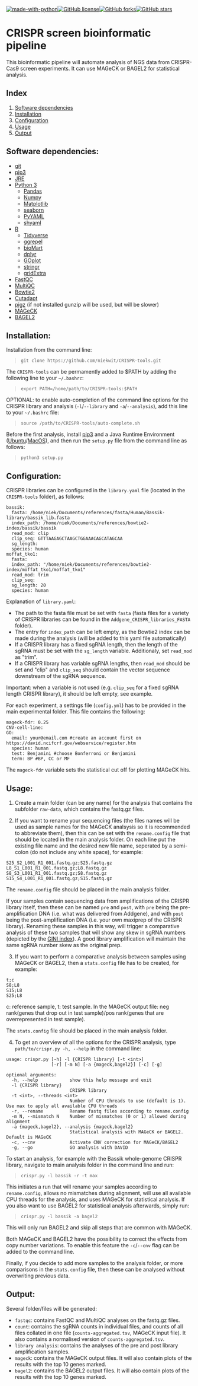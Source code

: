 [![made-with-python](https://img.shields.io/badge/Made%20with-Python-1f425f.svg)](https://www.python.org/)[![GitHub license](https://img.shields.io/github/license/Naereen/StrapDown.js.svg)](https://github.com/niekwit/CRISPR-tools/blob/master/LICENSE)[![GitHub forks](https://github.com/niekwit/CRISPR-tools.js.svg?style=social&label=Fork&maxAge=2592000)](https://github.com/niekwit/CRISPR-tools/network)[![GitHub stars](https://github.com/niekwit/CRISPR-tools.js.svg?style=social&label=Star&maxAge=2592000)](https://github.com/niekwit/CRISPR-tools/stargazers/)

# CRISPR screen bioinformatic pipeline

This bioinformatic pipeline will automate analysis of NGS data from CRISPR-Cas9 screen experiments. It can use MAGeCK or BAGEL2 for statistical analysis.


## Index

1. [Software dependencies](https://github.com/niekwit/CRISPR-tools#software-dependencies)
2. [Installation](https://github.com/niekwit/CRISPR-tools#installation)
3. [Configuration](https://github.com/niekwit/CRISPR-tools#configuration)
4. [Usage](https://github.com/niekwit/CRISPR-tools#usage)
5. [Output](https://github.com/niekwit/CRISPR-tools#output)

## Software dependencies:

- [git](https://git-scm.com/)
- [pip3](https://stackoverflow.com/questions/6587507/how-to-install-pip-with-python-3)
- [JRE](https://ubuntu.com/tutorials/install-jre#1-overview)
- [Python 3](https://www.python.org/)
	- [Pandas](https://pandas.pydata.org/)
	- [Numpy](https://numpy.org/)
	- [Matplotlib](https://matplotlib.org/stable/index.html)
	- [seaborn](https://seaborn.pydata.org/index.html)
	- [PyYAML](https://pyyaml.org/)
	- [shyaml](https://pypi.org/project/shyaml/)
- [R](https://www.r-project.org/)
	- [Tidyverse](https://www.tidyverse.org/)
	- [ggrepel](https://www.rdocumentation.org/packages/ggrepel/versions/0.9.1)
	- [bioMart](https://bioconductor.org/packages/release/bioc/html/biomaRt.html)
	- [dplyr](https://www.rdocumentation.org/packages/dplyr/versions/0.7.8)
	- [GOplot](https://wencke.github.io/)
	- [stringr](https://www.rdocumentation.org/packages/stringr/versions/1.4.0)
	- [gridExtra](https://cran.r-project.org/web/packages/gridExtra/)
- [FastQC](https://www.bioinformatics.babraham.ac.uk/projects/fastqc/)
- [MultiQC](https://multiqc.info/)
- [Bowtie2](http://bowtie-bio.sourceforge.net/bowtie2/index.shtml)
- [Cutadapt](https://cutadapt.readthedocs.io/en/stable/)
- [pigz](https://zlib.net/pigz/) (if not installed gunzip will be used, but will be slower)
- [MAGeCK](https://sourceforge.net/p/mageck/wiki/Home/)
- [BAGEL2](https://github.com/hart-lab/bagel)

## Installation:

Installation from the command line:
> `git clone https://github.com/niekwit/CRISPR-tools.git`

The `CRISPR-tools` can be permamently added to $PATH by adding the following line to your `~/.bashrc`:
> `export PATH=/home/path/to/CRISPR-tools:$PATH`

OPTIONAL: to enable auto-completion of the command line options for the CRISPR library and analysis (`-l`/`--library` and `-a`/`--analysis`), add this line to your `~/.bashrc` file:
> `source /path/to/CRISPR-tools/auto-complete.sh`

Before the first analysis, install [pip3](https://stackoverflow.com/questions/6587507/how-to-install-pip-with-python-3) and a Java Runtime Environment ([Ubuntu](https://ubuntu.com/tutorials/install-jre)/[MacOS](https://docs.oracle.com/javase/10/install/installation-jdk-and-jre-macos.htm#JSJIG-GUID-2FE451B0-9572-4E38-A1A5-568B77B146DE)), and then run the `setup.py` file from the command line as follows:

> `python3 setup.py`

## Configuration:

CRISPR libraries can be configured in the `library.yaml` file (located in the `CRISPR-tools` folder), as follows:
```
bassik:
  fasta: /home/niek/Documents/references/fasta/Human/Bassik-library/bassik_lib.fasta
  index_path: /home/niek/Documents/references/bowtie2-index/bassik/bassik
  read_mod: clip
  clip_seq: GTTTAAGAGCTAAGCTGGAAACAGCATAGCAA
  sg_length:
  species: human
moffat_tko1:
  fasta:
  index_path: "/home/niek/Documents/references/bowtie2-index/moffat_tko1/moffat_tko1"
  read_mod: trim
  clip_seq:
  sg_length: 20
  species: human
```
Explanation of `library.yaml`:
* The path to the fasta file must be set with `fasta` (fasta files for a variety of CRISPR libraries can be found in the `Addgene_CRISPR_libraries_FASTA` folder).
* The entry for `index_path` can be left empty, as the Bowtie2 index can be made during the analysis (will be added to this yaml file automatically)
* If a CRISPR library has a fixed sgRNA length, then the length of the sgRNA must be set with the `sg_length` variable. Additionaly, set `read_mod` as "trim".
* If a CRISPR library has variable sgRNA lengths, then `read_mod` should be set and "clip" and `clip_seq` should contain the vector sequence downstream of the sgRNA sequence.

Important: when a variable is not used (e.g. `clip_seq` for a fixed sgRNA length CRISPR library), it should be left empty, see example.

For each experiment, a settings file (`config.yml`) has to be provided in the main experimental folder. This file contains the following:
```
mageck-fdr: 0.25
CNV-cell-line:
GO:
  email: your@email.com #create an account first on https://david.ncifcrf.gov/webservice/register.htm
  species: human
  test: Benjamini #choose Bonferroni or Benjamini
  term: BP #BP, CC or MF
```
The `mageck-fdr` variable sets the statistical cut off for plotting MAGeCK hits.

## Usage:

1. Create a main folder (can be any name) for the analysis that contains the subfolder `raw-data`, which contains the fastq.gz files.

2. If you want to rename your sequencing files (the files names will be used as sample names for the MAGeCK analsysis so it is recommended to abbreviate them), then this can be set with the `rename.config` file that should be located in the main analysis folder.
On each line put the existing file name and the desired new file name, seperated by a semi-colon (do not include any white space), for example:
```
S25_S2_L001_R1_001.fastq.gz;S25.fastq.gz
L8_S1_L001_R1_001.fastq.gz;L8.fastq.gz
S8_S3_L001_R1_001.fastq.gz;S8.fastq.gz
S15_S4_L001_R1_001.fastq.gz;S15.fastq.gz
```
The `rename.config` file should be placed in the main analysis folder.

If your samples contain sequencing data from amplifications of the CRISPR library itself, then these can be named `pre` and `post`, with `pre` being the pre-amplification DNA (i.e. what was delivered from Addgene), and  with `post` being the post-amplification DNA (i.e. your own maxiprep of the CRISPR library). Renaming these samples in this way, will trigger a comparative analysis of these two samples that will show any skew in sgRNA numbers (depicted by the [GINI index](https://en.wikipedia.org/wiki/Gini_coefficient)). A good library amplification will maintain the same sgRNA number skew as the original prep.

3. If you want to perform a comparative analysis between samples using MAGeCK or BAGEL2, then a `stats.config` file has to be created, for example:
```
t;c
S8;L8
S15;L8
S25;L8
```
c: reference sample, t: test sample. In the MAGeCK output file: neg rank(genes that drop out in test sample)/pos rank(genes that are overrepresented in test sample).

The `stats.config` file should be placed in the main analysis folder.

4. To get an overview of all the options for the CRISPR analysis, type `path/to/crispr.py -h, --help` in the command line:
```
usage: crispr.py [-h] -l {CRISPR library} [-t <int>]
                 [-r] [-m N] [-a {mageck,bagel2}] [-c] [-g]

optional arguments:
  -h, --help            show this help message and exit
  -l {CRISPR library}
                        CRISPR library
  -t <int>, --threads <int>
                        Number of CPU threads to use (default is 1). Use max to apply all available CPU threads
  -r, --rename          Rename fastq files according to rename.config
  -m N, --mismatch N    Number of mismatches (0 or 1) allowed during alignment
  -a {mageck,bagel2}, --analysis {mageck,bagel2}
                        Statistical analysis with MAGeCK or BAGEL2. Default is MAGeCK
  -c, --cnv             Activate CNV correction for MAGeCK/BAGEL2
  -g, --go              GO analysis with DAVID

```
To start an analysis, for example with the Bassik whole-genome CRISPR library, navigate to main analysis folder in the command line and run:

> `crispr.py -l bassik -r -t max`

This initiates a run that will rename your samples according to `rename.config`, allows no mismatches during alignment, will use all available CPU threads for the analysis, and uses MAGeCK for statistical analysis.
If you also want to use BAGEL2 for statistical analysis afterwards, simply run:

> `crispr.py -l bassik -a bagel2`

This will only run BAGEL2 and skip all steps that are common with MAGeCK.

Both MAGeCK and BAGEL2 have the possibility to correct the effects from copy number variations. To enable this feature the `-c`/`--cnv` flag can be added to the command line.

Finally, if you decide to add more samples to the analysis folder, or more comparisons in the `stats.config` file,
then these can be analysed without overwriting previous data.

## Output:

Several folder/files will be generated:

* `fastqc`: contains FastQC and MultiQC analyses on the fastq.gz files.
* `count`: contains the sgRNA counts in individual files, and counts of all files collated in one file (`counts-aggregated.tsv`, MAGeCK input file). It also contains a normalised version of `counts-aggregated.tsv`.
* `library analysis`: contains the analyses of the pre and post library amplification samples.
* `mageck`: contains the MAGeCK output files. It will also contain plots of the results with the top 10 genes marked.
* `bagel2`: contains the BAGEL2 output files. It will also contain plots of the results with the top 10 genes marked.
